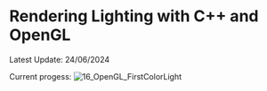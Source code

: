 # Rendering Lighting with C++ and OpenGL

Latest Update: 24/06/2024

Current progess:
![16_OpenGL_FirstColorLight](https://github.com/josecr02/Advanced-Lighting-Research-with-OpenGL/assets/88961639/330181c1-3fdb-44fd-a20e-31286b3b0abf)


